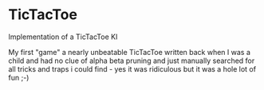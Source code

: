 # TicTacToe
Implementation of a TicTacToe KI

My first "game" a nearly unbeatable TicTacToe written back when I was a
child and had no clue of alpha beta pruning and just manually searched
for all tricks and traps i could find - yes it was ridiculous but it was
a hole lot of fun ;-)
